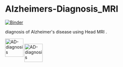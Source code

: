 # Alzheimers-Diagnosis_MRI

[![Binder](https://mybinder.org/badge_logo.svg)]([![Binder](https://mybinder.org/badge_logo.svg)](https://mybinder.org/v2/gh/nikhilreddybilla28/Alzheimers-Diagnosis_MRI/main))

diagnosis of Alzheimer's disease using Head MRI .

<a href="https://hub.gke2.mybinder.org/user/nikhilreddybill-s-diagnosis_mri-20qkr8i2/voila/render/Alzheimers_MRI_App.ipynb?token=25-miSEtSQKXO46CMLnPIg">
  <img align="left" alt="AD-diagnosis" width="60px" src="https://encrypted-tbn0.gstatic.com/images?q=tbn%3AANd9GcSvg5nYCYEGgg3Xu1oEOeiJB8XiCkEecCx4PQ&usqp=CAU" />
</a>

<br>

<a href="https://mybinder.org/v2/gh/nikhilreddybilla28/Alzheimers-Diagnosis_MRI/main?urlpath=voila%2Frender%2FAlzheimers_MRI_App.ipynb">
  <img align="left" alt="AD-diagnosis" width="60px" src="https://blog.bccresearch.com/hs-fs/hubfs/Blog_Images/alzheimer-blog.jpg?width=600&name=alzheimer-blog.jpg" />
</a>
